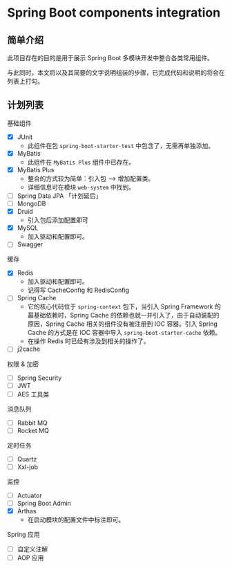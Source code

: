 # Spring Boot components integration

## 简单介绍

此项目存在的目的是用于展示 Spring Boot 多模块开发中整合各类常用组件。

与此同时，本文将以及其简要的文字说明组装的步骤，已完成代码和说明的将会在列表上打勾。

## 计划列表

基础组件

 - [x] JUnit
   - 此组件在包 `spring-boot-starter-test` 中包含了，无需再单独添加。
 - [x] MyBatis
   - 此组件在 `MyBatis Plus` 组件中已存在。
 - [x] MyBatis Plus
   - 整合的方式较为简单：引入包 --> 增加配置类。
   - 详细信息可在模块 `web-system` 中找到。
 - [ ] Spring Data JPA 「计划延后」
 - [ ] MongoDB
 - [x] Druid
   - 引入包后添加配置即可
 - [x] MySQL
   - 加入驱动和配置即可。
 - [ ] Swagger

缓存

 - [x] Redis
   - 加入驱动和配置即可。
   - 记得写 CacheConfig 和 RedisConfig
 - [ ] Spring Cache
   - 它的核心代码位于 `spring-context` 包下，当引入 Spring Framework 的最基础依赖时，Spring Cache 的依赖也就一并引入了，由于自动装配的原因，Spring Cache 相关的组件没有被注册到 IOC 容器。引入 Spring Cache 的方式是在 IOC 容器中导入 `spring-boot-starter-cache` 依赖。
   - 在操作 Redis 时已经有涉及到相关的操作了。
 - [ ] j2cache

权限 & 加密

 - [ ] Spring Security
 - [ ] JWT
 - [ ] AES 工具类

消息队列

 - [ ] Rabbit MQ
 - [ ] Rocket MQ

定时任务

- [ ] Quartz
- [ ] Xxl-job

监控

- [ ] Actuator
- [ ] Spring Boot Admin
- [x] Arthas
  - 在启动模块的配置文件中标注即可。

Spring 应用

- [ ] 自定义注解
- [ ] AOP 应用